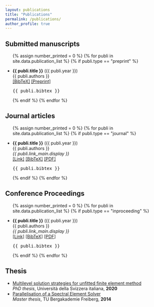 ```yaml
---
layout: publications
title: "Publications"
permalink: /publications/
author_profile: true
---
```

## Submitted manuscripts
<ul class="preprint_list">
{% assign number_printed = 0 %}
{% for publi in site.data.publication_list %}
{% if publi.type == "preprint" %}

<li ><p>
<b>{{ publi.title }}</b> ({{ publi.year }})
<br>{{ publi.authors }}<br>
<a href="javascript:toggleBibtex('{{ publi.label }}')">[BibTeX]</a>
<a href="{{ publi.link_pre.url }}" target="_blank">[Preprint]</a> 
</p>
<div id="bib_{{ publi.label }}" class="bibtex noshow">
<pre>
{{ publi.bibtex }}
</pre>
</div>
</li>

{% endif %}
{% endfor %}

</ul>

## Journal articles
<!-- Generated from JabRef by PubList by Truong Nghiem at 11:44 on 2015.09.10. -->
<ul class="biblist">

{% assign number_printed = 0 %}
{% for publi in site.data.publication_list %}
{% if publi.type == "journal" %}

<li ><p>
<b>{{ publi.title }}</b> ({{ publi.year }})
<br>{{ publi.authors }}<br>
<i>{{ publi.link_main.display }}</i>
<br> 
<a href="{{ publi.link_main.url }}" target="_blank">[Link]</a>
<a href="javascript:toggleBibtex('{{ publi.label }}')">[BibTeX]</a>
<a href="{{ publi.link_pre.url }}" target="_blank">[PDF]</a> 
</p>
<div id="bib_{{ publi.label }}" class="bibtex noshow">
<pre>
{{ publi.bibtex }}
</pre>
</div>
</li>

{% endif %}
{% endfor %}

</ul>

## Conference Proceedings
<ul class="biblist">

{% assign number_printed = 0 %}
{% for publi in site.data.publication_list %}
{% if publi.type == "inproceeding" %}

<li ><p>
<b>{{ publi.title }}</b> ({{ publi.year }})
<br>{{ publi.authors }}<br>
<i>{{ publi.link_main.display }}</i>
<br> 
<a href="{{ publi.link_main.url }}" target="_blank">[Link]</a>
<a href="javascript:toggleBibtex('{{ publi.label }}')">[BibTeX]</a>
<a href="{{ publi.link_pre.url }}" target="_blank">[PDF]</a> 
</p>
<div id="bib_{{ publi.label }}" class="bibtex noshow">
<pre>
{{ publi.bibtex }}
</pre>
</div>
</li>

{% endif %}
{% endfor %}

</ul>

## Thesis
* [Multilevel solution strategies for unfitted finite element method](https://susi.usi.ch/usi/documents/319417)<br> _PhD thesis_, Università della Svizzera italiana, **2020**
* [Parallelisation of a Spectral Element Solver](https://www.ics.usi.ch/images/kothari/kothari_master_thesis.pdf)<br> _Master thesis_, TU Bergakademie Freiberg, **2014**
